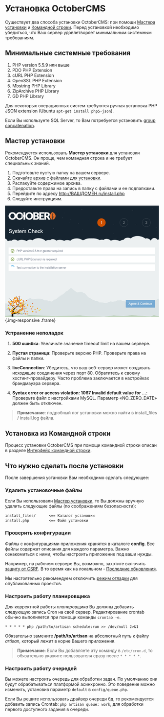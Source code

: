 # Установка OctoberCMS

Существует два способа установки OctoberCMS: при помощи [Мастера установки](#wizard-installation) и [Командной строки](../console/commands.md#console-install). Перед установкой необходимо убедиться, что Ваш сервер удовлетворяет минимальным системным требованиям.

<a name="system-requirements" class="anchor"></a>
## Минимальные системные требования

1. PHP version 5.5.9 или выше
1. PDO PHP Extension
1. cURL PHP Extension
1. OpenSSL PHP Extension
1. Mbstring PHP Library
1. ZipArchive PHP Library
1. GD PHP Library

Для некоторых операционных систем требуются ручная установка PHP JSON extension (Ubuntu `apt-get install php5-json`).

Если Вы используете SQL Server, то Вам потребуется установить [group concatenation](https://groupconcat.codeplex.com/).

<a name="wizard-installation" class="anchor"></a>
## Мастер установки

Рекомендуется использовать **Мастер установки** для установки OctoberCMS. Он проще, чем командная строка и не требует специальных знаний.

1. Подготовьте пустую папку на вашем сервере.
2. [Скачайте архив с файлами для установки](https://github.com/octobercms/install/archive/master.zip).
3. Распакуйте содержимое архива.
4. Предоставьте права на запись в папку с файлами и ее подпапками.
5. Перейдите по адресу http://ВАШДОМЕН.ru/install.php
6. Следуйте инструкциям.

![image](https://github.com/octobercms/docs/blob/master/images/wizard-installer.png?raw=true) {.img-responsive .frame}

<a name="troubleshoot-installation" class="anchor"></a>
### Устранение неполадок

1. **500 ошибка**: Увеличьте значение timeout limit на вашем сервере.

1. **Пустая страница**: Проверьте версию PHP. Проверьте права на файлы и папки.

1. **liveConnection**: Убедитесь, что ваш веб-сервер может создавать исходящие соединения через порт 80. Обратитесь к своему хостинг-провайдеру. Часто проблема заключается в настройках брандмауэра сервера.

1. **Syntax error or access violation: 1067 Invalid default value for ...**: Проверьте файл с настройками MySQL. Параметр «NO_ZERO_DATE» должен быть отключен.

> **Примечание**: подробный лог установки можно найти в install_files / install.log файла.

<a name="command-line-installation" class="anchor"></a>
## Установка из Командной строки

Процесс установки OctoberCMS при помощи командной строки описан в разделе [Интерфейс командной строки](../console/commands.md#console-install).

<a name="post-install-steps" class="anchor"></a>
## Что нужно сделать после установки

После завершения установки Вам необходимо сделать следующее:

<a name="delete-install-files" class="anchor"></a>
### Удалить установочные файлы

Если Вы использовали [Мастер установки](#wizard-installation), то Вы должны вручную удалить следующие файлы (по соображениям безопасности):

    install_files/      <== Каталог установки
    install.php         <== Файл установки

<a name="config-review" class="anchor"></a>
### Проверить конфигурации

Файлы с конфигурациями приложения хранятся в каталоге **config**. Все файлы содержат описания для каждого параметра. Важно ознакомиться с ними, чтобы настроить приложение под ваши нужды.

Например, на рабочем сервере Вы, возможно, захотите включить [защиту от  CSRF](../setup/configuration.md#csrf-protection). В то время как на локальном - [Последние обновления](../setup/configuration.md#edge-updates).

Мы настоятельно рекомендуем отключить [режим отладки](../setup/configuration.md#debug-mode) для опубликованных проектов.

<a name="crontab-setup" class="anchor"></a>
### Настроить работу планировщика

Для корректной работы *планировщика* Вы должны добавить следующую запись Cron на свой сервер. Редактирование crontab обычно выполняется при помощи команды `crontab -e`.

    * * * * * php /path/to/artisan schedule:run >> /dev/null 2>&1

Обязательно замените **/path/to/artisan** на абсолютный путь к файлу *artisan*, который лежит в корне Вашего приложения.

> **Примечание**: Если Вы добавляете эту команду в `/etc/cron.d`, то обязательно укажите пользователя сразу после `* * * * *`.

<a name="queue-setup" class="anchor"></a>
### Настроить работу очередей

Вы можете настроить очередь для обработки задач. По умолчанию они будут обрабатываться платформой асинхронно. Это поведение можно изменить, установив параметр `default` в `config/queue.php`.

Если Вы решите использовать драйвер очереди бд, то рекомендуется добавить запись Crontab: `php artisan queue: work`, для обработки первого доступного задания в очереди.
